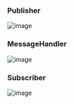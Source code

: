 ### Publisher


![image](https://github.com/user-attachments/assets/a85465d8-02b5-4f92-93bc-a15c816c0230)


### MessageHandler

![image](https://github.com/user-attachments/assets/a66e1b45-db36-41ac-bc67-174dfac0aa15)


### Subscriber

![image](https://github.com/user-attachments/assets/42710766-51c9-4aa8-ba42-540eea4098c2)
